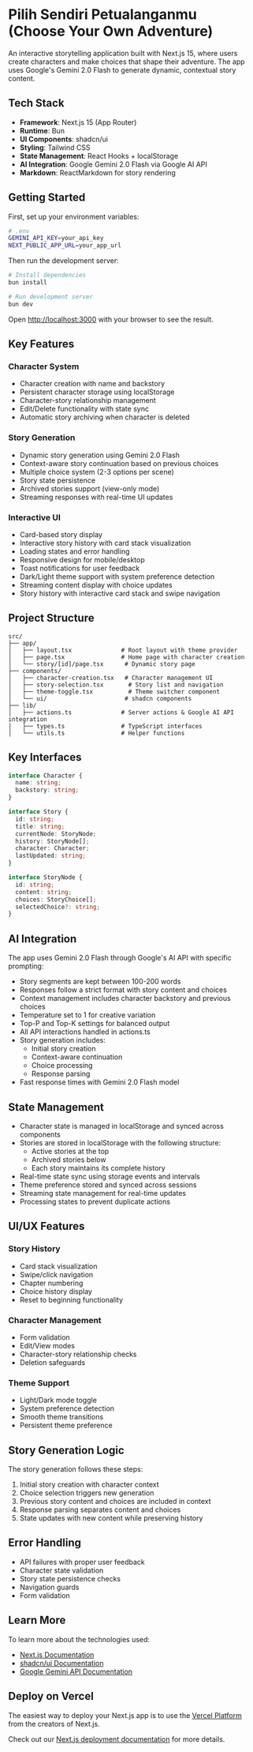 # Pilih Sendiri Petualanganmu (Choose Your Own Adventure)

An interactive storytelling application built with Next.js 15, where users create characters and make choices that shape their adventure. The app uses Google's Gemini 2.0 Flash to generate dynamic, contextual story content.

## Tech Stack

- **Framework**: Next.js 15 (App Router)
- **Runtime**: Bun
- **UI Components**: shadcn/ui
- **Styling**: Tailwind CSS
- **State Management**: React Hooks + localStorage
- **AI Integration**: Google Gemini 2.0 Flash via Google AI API
- **Markdown**: ReactMarkdown for story rendering

## Getting Started

First, set up your environment variables:

```bash
# .env
GEMINI_API_KEY=your_api_key
NEXT_PUBLIC_APP_URL=your_app_url
```

Then run the development server:

```bash
# Install dependencies
bun install

# Run development server
bun dev
```

Open [http://localhost:3000](http://localhost:3000) with your browser to see the result.

## Key Features

### Character System
- Character creation with name and backstory
- Persistent character storage using localStorage
- Character-story relationship management
- Edit/Delete functionality with state sync
- Automatic story archiving when character is deleted

### Story Generation
- Dynamic story generation using Gemini 2.0 Flash
- Context-aware story continuation based on previous choices
- Multiple choice system (2-3 options per scene)
- Story state persistence
- Archived stories support (view-only mode)
- Streaming responses with real-time UI updates

### Interactive UI
- Card-based story display
- Interactive story history with card stack visualization
- Loading states and error handling
- Responsive design for mobile/desktop
- Toast notifications for user feedback
- Dark/Light theme support with system preference detection
- Streaming content display with choice updates
- Story history with interactive card stack and swipe navigation

## Project Structure

```
src/
├── app/
│   ├── layout.tsx              # Root layout with theme provider
│   ├── page.tsx                # Home page with character creation
│   └── story/[id]/page.tsx      # Dynamic story page
├── components/
│   ├── character-creation.tsx   # Character management UI
│   ├── story-selection.tsx       # Story list and navigation
│   ├── theme-toggle.tsx          # Theme switcher component
│   └── ui/                      # shadcn components
├── lib/
│   ├── actions.ts              # Server actions & Google AI API integration
│   ├── types.ts                # TypeScript interfaces
│   └── utils.ts                # Helper functions
```

## Key Interfaces

```typescript
interface Character {
  name: string;
  backstory: string;
}

interface Story {
  id: string;
  title: string;
  currentNode: StoryNode;
  history: StoryNode[];
  character: Character;
  lastUpdated: string;
}

interface StoryNode {
  id: string;
  content: string;
  choices: StoryChoice[];
  selectedChoice?: string;
}
```

## AI Integration

The app uses Gemini 2.0 Flash through Google's AI API with specific prompting:
- Story segments are kept between 100-200 words
- Responses follow a strict format with story content and choices
- Context management includes character backstory and previous choices
- Temperature set to 1 for creative variation
- Top-P and Top-K settings for balanced output
- All API interactions handled in actions.ts
- Story generation includes:
  - Initial story creation
  - Context-aware continuation
  - Choice processing
  - Response parsing
- Fast response times with Gemini 2.0 Flash model

## State Management

- Character state is managed in localStorage and synced across components
- Stories are stored in localStorage with the following structure:
  - Active stories at the top
  - Archived stories below
  - Each story maintains its complete history
- Real-time state sync using storage events and intervals
- Theme preference stored and synced across sessions
- Streaming state management for real-time updates
- Processing states to prevent duplicate actions

## UI/UX Features

### Story History
- Card stack visualization
- Swipe/click navigation
- Chapter numbering
- Choice history display
- Reset to beginning functionality

### Character Management
- Form validation
- Edit/View modes
- Character-story relationship checks
- Deletion safeguards

### Theme Support
- Light/Dark mode toggle
- System preference detection
- Smooth theme transitions
- Persistent theme preference

## Story Generation Logic

The story generation follows these steps:
1. Initial story creation with character context
2. Choice selection triggers new generation
3. Previous story content and choices are included in context
4. Response parsing separates content and choices
5. State updates with new content while preserving history

## Error Handling

- API failures with proper user feedback
- Character state validation
- Story state persistence checks
- Navigation guards
- Form validation

## Learn More

To learn more about the technologies used:
- [Next.js Documentation](https://nextjs.org/docs)
- [shadcn/ui Documentation](https://ui.shadcn.com)
- [Google Gemini API Documentation](https://ai.google.dev/gemini-api/docs)

## Deploy on Vercel

The easiest way to deploy your Next.js app is to use the [Vercel Platform](https://vercel.com/new?utm_medium=default-template&filter=next.js&utm_source=create-next-app&utm_campaign=create-next-app-readme) from the creators of Next.js.

Check out our [Next.js deployment documentation](https://nextjs.org/docs/app/building-your-application/deploying) for more details.
